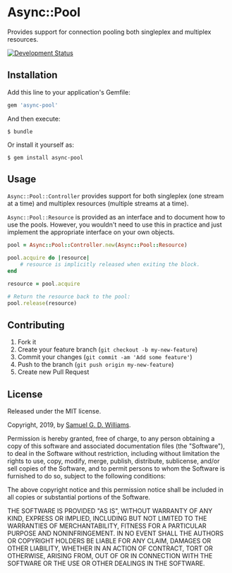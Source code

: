 # Async::Pool

Provides support for connection pooling both singleplex and multiplex resources.

[![Development Status](https://github.com/socketry/async-pool/workflows/Test/badge.svg)](https://github.com/socketry/async-pool/actions?workflow=Test)

## Installation

Add this line to your application's Gemfile:

``` ruby
gem 'async-pool'
```

And then execute:

    $ bundle

Or install it yourself as:

    $ gem install async-pool

## Usage

`Async::Pool::Controller` provides support for both singleplex (one stream at a time) and multiplex resources (multiple streams at a time).

`Async::Pool::Resource` is provided as an interface and to document how to use the pools. However, you wouldn't need to use this in practice and just implement the appropriate interface on your own objects.

``` ruby
pool = Async::Pool::Controller.new(Async::Pool::Resource)

pool.acquire do |resource|
	# resource is implicitly released when exiting the block.
end

resource = pool.acquire

# Return the resource back to the pool:
pool.release(resource)
```

## Contributing

1.  Fork it
2.  Create your feature branch (`git checkout -b my-new-feature`)
3.  Commit your changes (`git commit -am 'Add some feature'`)
4.  Push to the branch (`git push origin my-new-feature`)
5.  Create new Pull Request

## License

Released under the MIT license.

Copyright, 2019, by [Samuel G. D. Williams](http://www.codeotaku.com).

Permission is hereby granted, free of charge, to any person obtaining a copy
of this software and associated documentation files (the "Software"), to deal
in the Software without restriction, including without limitation the rights
to use, copy, modify, merge, publish, distribute, sublicense, and/or sell
copies of the Software, and to permit persons to whom the Software is
furnished to do so, subject to the following conditions:

The above copyright notice and this permission notice shall be included in
all copies or substantial portions of the Software.

THE SOFTWARE IS PROVIDED "AS IS", WITHOUT WARRANTY OF ANY KIND, EXPRESS OR
IMPLIED, INCLUDING BUT NOT LIMITED TO THE WARRANTIES OF MERCHANTABILITY,
FITNESS FOR A PARTICULAR PURPOSE AND NONINFRINGEMENT. IN NO EVENT SHALL THE
AUTHORS OR COPYRIGHT HOLDERS BE LIABLE FOR ANY CLAIM, DAMAGES OR OTHER
LIABILITY, WHETHER IN AN ACTION OF CONTRACT, TORT OR OTHERWISE, ARISING FROM,
OUT OF OR IN CONNECTION WITH THE SOFTWARE OR THE USE OR OTHER DEALINGS IN
THE SOFTWARE.
